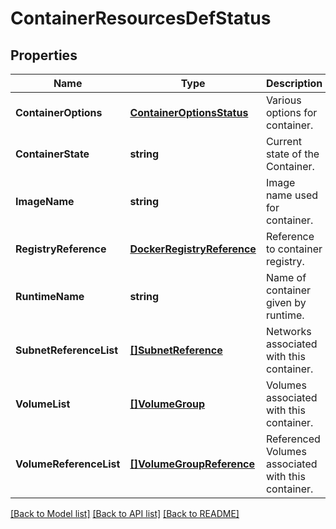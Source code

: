 # ContainerResourcesDefStatus

## Properties
Name | Type | Description | Notes
------------ | ------------- | ------------- | -------------
**ContainerOptions** | [**ContainerOptionsStatus**](container_options_status.md) | Various options for container. | [optional] [default to null]
**ContainerState** | **string** | Current state of the Container. | [optional] [default to null]
**ImageName** | **string** | Image name used for container. | [default to null]
**RegistryReference** | [**DockerRegistryReference**](docker_registry_reference.md) | Reference to container registry. | [optional] [default to null]
**RuntimeName** | **string** | Name of container given by runtime. | [optional] [default to null]
**SubnetReferenceList** | [**[]SubnetReference**](subnet_reference.md) | Networks associated with this container. | [optional] [default to null]
**VolumeList** | [**[]VolumeGroup**](volume_group.md) | Volumes associated with this container. | [optional] [default to null]
**VolumeReferenceList** | [**[]VolumeGroupReference**](volume_group_reference.md) | Referenced Volumes associated with this container. | [optional] [default to null]

[[Back to Model list]](../README.md#documentation-for-models) [[Back to API list]](../README.md#documentation-for-api-endpoints) [[Back to README]](../README.md)
